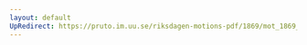 ```yaml
---
layout: default
UpRedirect: https://pruto.im.uu.se/riksdagen-motions-pdf/1869/mot_1869__fk__45.pdf
---
```

